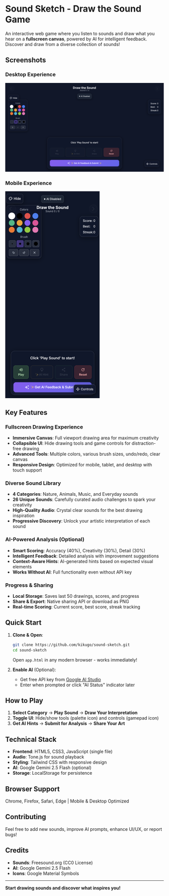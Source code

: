 # Sound Sketch - Draw the Sound Game

An interactive web game where you listen to sounds and draw what you hear on a **fullscreen canvas**, powered by AI for intelligent feedback. Discover and draw from a diverse collection of sounds!

## Screenshots

### Desktop Experience
<img src="screenshots/desktop-view.png" alt="Desktop View" width="600">

### Mobile Experience  
<img src="screenshots/mobile-view.png" alt="Mobile View" width="300">

## Key Features

### **Fullscreen Drawing Experience**
- **Immersive Canvas**: Full viewport drawing area for maximum creativity
- **Collapsible UI**: Hide drawing tools and game controls for distraction-free drawing
- **Advanced Tools**: Multiple colors, various brush sizes, undo/redo, clear canvas
- **Responsive Design**: Optimized for mobile, tablet, and desktop with touch support

### **Diverse Sound Library**
- **4 Categories**: Nature, Animals, Music, and Everyday sounds
- **26 Unique Sounds**: Carefully curated audio challenges to spark your creativity
- **High-Quality Audio**: Crystal clear sounds for the best drawing inspiration
- **Progressive Discovery**: Unlock your artistic interpretation of each sound

### **AI-Powered Analysis (Optional)**
- **Smart Scoring**: Accuracy (40%), Creativity (30%), Detail (30%)
- **Intelligent Feedback**: Detailed analysis with improvement suggestions
- **Context-Aware Hints**: AI-generated hints based on expected visual elements
- **Works Without AI**: Full functionality even without API key

### **Progress & Sharing**
- **Local Storage**: Saves last 50 drawings, scores, and progress
- **Share & Export**: Native sharing API or download as PNG
- **Real-time Scoring**: Current score, best score, streak tracking

## Quick Start

1. **Clone & Open**:
   ```bash
   git clone https://github.com/kikugo/sound-sketch.git
   cd sound-sketch
   ```
   Open `app.html` in any modern browser - works immediately!

2. **Enable AI** (Optional):
   - Get free API key from [Google AI Studio](https://aistudio.google.com/app/apikey)
   - Enter when prompted or click "AI Status" indicator later

## How to Play

1. **Select Category** → **Play Sound** → **Draw Your Interpretation**
2. **Toggle UI**: Hide/show tools (palette icon) and controls (gamepad icon)
3. **Get AI Hints** → **Submit for Analysis** → **Share Your Art**

## Technical Stack

- **Frontend**: HTML5, CSS3, JavaScript (single file)
- **Audio**: Tone.js for sound playback
- **Styling**: Tailwind CSS with responsive design
- **AI**: Google Gemini 2.5 Flash (optional)
- **Storage**: LocalStorage for persistence

## Browser Support

Chrome, Firefox, Safari, Edge | Mobile & Desktop Optimized

## Contributing

Feel free to add new sounds, improve AI prompts, enhance UI/UX, or report bugs!

## Credits

- **Sounds**: Freesound.org (CC0 License)
- **AI**: Google Gemini 2.5 Flash  
- **Icons**: Google Material Symbols

---

**Start drawing sounds and discover what inspires you!** 